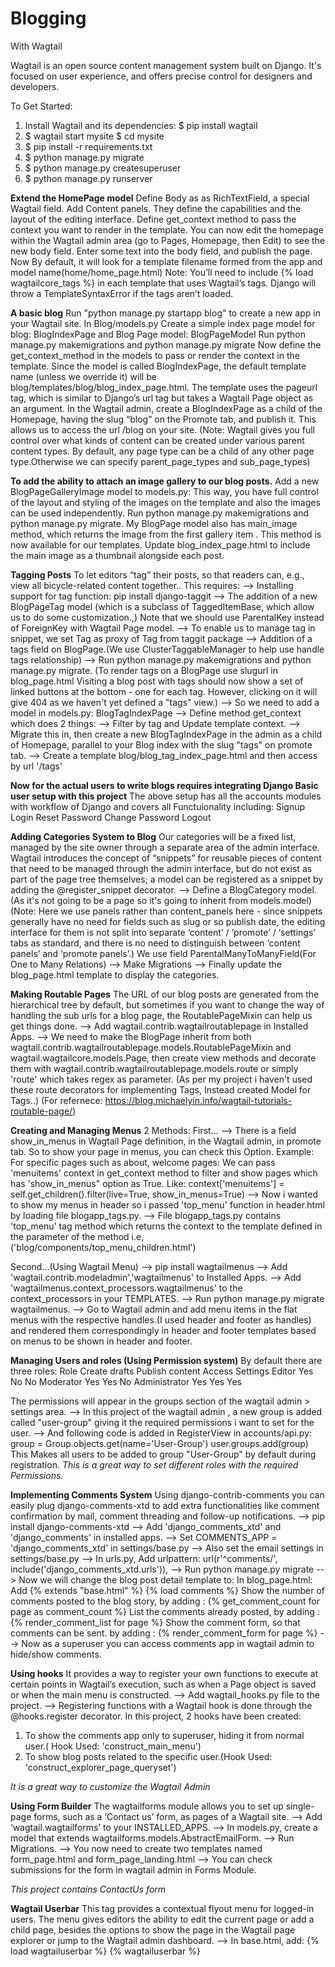# Blogging
With Wagtail


Wagtail is an open source content management system built on Django. It's focused on user experience, and offers precise control for designers and developers.

To Get Started:
1. Install Wagtail and its dependencies:
   $ pip install wagtail
2. $ wagtail start mysite
   $ cd mysite
3. $ pip install -r requirements.txt
4. $ python manage.py migrate
5. $ python manage.py createsuperuser
6. $ python manage.py runserver


**Extend the HomePage model**
Define Body as  as RichTextField, a special Wagtail field.
Add Content panels. They define the capabilities and the layout of the editing interface. 
Define get_context method to pass the context you want to render in the template.
You can now edit the homepage within the Wagtail admin area (go to Pages, Homepage, then Edit) to see the new body field. Enter some text into the body field, and publish the page.
Now By default, it will look for a template filename formed from the app and model name(home/home_page.html)
Note: You’ll need to include {% load wagtailcore_tags %} in each template that uses Wagtail’s tags. Django will throw a TemplateSyntaxError if the tags aren’t loaded.


**A basic blog**
Run "python manage.py startapp blog" to create a new app in your Wagtail site.
In Blog/models.py 
Create a simple index page model for blog: BlogIndexPage
and Blog Page model: BlogPageModel
Run python manage.py makemigrations and python manage.py migrate
Now define the get_context_method in the models to pass or render the context in the template.
Since the model is called BlogIndexPage, the default template name (unless we override it) will be blog/templates/blog/blog_index_page.html.
The template uses the pageurl tag, which is similar to Django’s url tag but takes a Wagtail Page object as an argument.
In the Wagtail admin, create a BlogIndexPage as a child of the Homepage, having the slug “blog” on the Promote tab, and publish it. This allows us to access the url /blog on your site.
(Note: Wagtail gives you full control over what kinds of content can be created under various parent content types. By default, any page type can be a child of any other page type.Otherwise we can specify parent_page_types and sub_page_types)

**To add the ability to attach an image gallery to our blog posts.**
Add a new BlogPageGalleryImage model to models.py:
This way, you have full control of the layout and styling of the images on the template and also the images can be used independently.
Run python manage.py makemigrations and python manage.py migrate.
My BlogPage model also has main_image method, which returns the image from the first gallery item . This method is now available for our templates. Update blog_index_page.html to include the main image as a thumbnail alongside each post.

**Tagging Posts**
 To let editors “tag” their posts, so that readers can, e.g., view all bicycle-related content together..
 This requires:
 --> Installing support for tag function: pip install django-taggit
 --> The addition of a new BlogPageTag model (which is a subclass of TaggedItemBase, which allow us to do some customization.,)
     Note that we should use ParentalKey instead of ForeignKey with Wagtail Page model.
 --> To enable us to manage tag in snippet, we set Tag as proxy of Tag from taggit package
 --> Addition of a tags field on BlogPage.(We use ClusterTaggableManager to help use handle tags relationship)
 --> Run python manage.py makemigrations and python manage.py migrate.
 (To render tags on a BlogPage use slugurl in blog_page.html
 Visiting a blog post with tags should now show a set of linked buttons at the bottom - one for each tag. However, clicking on it
 will give 404 as we haven't yet defined a "tags" view.)
 --> So we need to add a model in models.py: BlogTagIndexPage
 --> Define method get_context which does 2 things:
 --> Filter by tag and Update template context.
 --> Migrate this in, then create a new BlogTagIndexPage in the admin as a child of Homepage, parallel to your Blog index with 
     the slug "tags" on promote tab.
 --> Create a template blog/blog_tag_index_page.html and then access by url '/tags'

 **Now for the actual users to write blogs requires integrating Django Basic user setup with this project**
 The above setup has all the accounts modules with workflow of Django and covers all Functuionality including:
 Signup
 Login
 Reset Password
 Change Password
 Logout
 
 **Adding Categories System to Blog**
 Our categories will be a fixed list, managed by the site owner through a separate area of the admin interface.
 Wagtail introduces the concept of “snippets” for reusable pieces of content that need to be managed through the admin interface,
 but do not exist as part of the page tree themselves; a model can be registered as a snippet by adding the @register_snippet
 decorator.
 --> Define a BlogCategory model.(As it's not going to be a page so it's going to inherit from models.model)
 (Note: Here we use panels rather than content_panels here - since snippets generally have no need for fields such as slug or so
 publish date, the editing interface for them is not split into separate ‘content’ / ‘promote’ / ‘settings’ tabs as standard, and 
 there is no need to distinguish between ‘content panels’ and ‘promote panels’.)
 We use field ParentalManyToManyField(For One to Many Relations)
 --> Make Migrations
 --> Finally update the blog_page.html template to display the categories.
 
 **Making Routable Pages**
  The URL of our blog posts are generated from the hierarchical tree by default, but sometimes if you want to change the way of 
  handling the sub urls for a blog page, the RoutablePageMixin can help us get things done.
  --> Add wagtail.contrib.wagtailroutablepage in Installed Apps.
  --> We need to make the BlogPage inherit from both wagtail.contrib.wagtailroutablepage.models.RoutablePageMixin and 
      wagtail.wagtailcore.models.Page, then create view methods and decorate them with 
      wagtail.contrib.wagtailroutablepage.models.route or simply 'route' which takes regex as parameter.
  (As per my project i haven't used these route decorators for implementing Tags, Instead created Model for Tags..)
  (For refernece: https://blog.michaelyin.info/wagtail-tutorials-routable-page/)
  
  **Creating and Managing Menus**
  2 Methods:
  First...
  --> There is a field show_in_menus in Wagtail Page definition, in the Wagtail admin, in promote tab.
  So to show your page in menus, you can check this Option.
  Example: For specific pages such as about, welcome pages:
  We can pass 'menuitems' context in get_context method to filter and show pages which has 'show_in_menus" option as True.
  Like: context['menuitems'] = self.get_children().filter(live=True, show_in_menus=True)
  --> Now i wanted to show my menus in header so i passed 'top_menu' function in header.html by loading file blogapp_tags.py.
  --> File blogapp_tags.py contains 'top_menu' tag method which returns the context to the template defined in the parameter of 
      the method i.e, ('blog/components/top_menu_children.html')
   
  Second...(Using Wagtail Menu)
  --> pip install wagtailmenus
  --> Add 'wagtail.contrib.modeladmin','wagtailmenus' to Installed Apps.
  --> Add 'wagtailmenus.context_processors.wagtailmenus' to the context_processors in your TEMPLATES.
  --> Run python manage.py migrate wagtailmenus.
  --> Go to Wagtail admin and add menu items in the flat menus with the respective handles.(I used header and footer as handles)
      and rendered them correspondingly in header and footer templates based on menus to be shown in header and footer.
  
  **Managing Users and roles (Using Permission system)**
   By default there are three roles:
   Role 	        Create drafts 	  Publish content 	Access Settings
   Editor 	        Yes 	               No 	            No
   Moderator 	      Yes 	               Yes 	            No
   Administrator 	  Yes 	               Yes 	            Yes
   
   The permissions will appear in the groups section of the wagtail admin > settings area.
   --> In this project of the wagtail admin , a new group is added called "user-group" giving it the required permissions i want
       to set for the user.
   --> And following code is added in RegisterView in accounts/api.py:
            group = Group.objects.get(name='User-Group')
            user.groups.add(group)
      This Makes all users to be added to group "User-Group" by default during registration.
   *This is  a great way to set different roles with the required Permissions.*
   
  **Implementing Comments System**
  Using django-contrib-comments you can easily plug django-comments-xtd to add extra functionalities like comment confirmation 
  by mail, comment threading and follow-up notifications.
  --> pip install django-comments-xtd
  --> Add 'django_comments_xtd' and 'django_comments' in  installed apps.
  --> Set COMMENTS_APP = 'django_comments_xtd' in settings/base.py
  --> Also set the email settings in settings/base.py
  --> In urls.py, Add urlpattern:  url(r'^comments/', include('django_comments_xtd.urls')),
  --> Run python manage.py migrate
  --> Now we will change the blog post detail template to:
        In blog_page.html: Add {% extends "base.html" %} 
                               {% load comments %} 
        Show the number of comments posted to the blog story, by adding : {% get_comment_count for page as comment_count %}
        List the comments already posted, by adding : {% render_comment_list for page %}
        Show the comment form, so that comments can be sent. by adding : {% render_comment_form for page %}
  --> Now as a superuser you can access comments app in wagtail admin to hide/show comments.
  
  **Using hooks**
  It provides a way to register your own functions to execute at certain points in Wagtail’s execution, such as when a Page 
  object is saved or when the main menu is constructed.
  --> Add wagtail_hooks.py file to the project.
  --> Registering functions with a Wagtail hook is done through the @hooks.register decorator.
  In this project, 2 hooks have been created:
  1. To show the comments app only to superuser, hiding it from normal user.( Hook Used: 'construct_main_menu')
  2. To show blog posts related to the specific user.(Hook Used: 'construct_explorer_page_queryset')
  
  *It is a great way to customize the Wagtail Admin*
  
  **Using Form Builder**
  The wagtailforms module allows you to set up single-page forms, such as a ‘Contact us’ form, as pages of a Wagtail site.
  --> Add ‘wagtail.wagtailforms’ to your INSTALLED_APPS.
  --> In models.py, create a model that extends wagtailforms.models.AbstractEmailForm.
  --> Run Migrations.
  --> You now need to create two templates named form_page.html and form_page_landing.html 
  --> You can check submissions for the form in wagtail admin in Forms Module.
  
   *This project contains ContactUs form*
  
  **Wagtail Userbar**
  This tag provides a contextual flyout menu for logged-in users. The menu gives editors the ability to edit the current page or 
  add a child page, besides the options to show the page in the Wagtail page explorer or jump to the Wagtail admin dashboard.
  --> In base.html, add: 
            {% load wagtailuserbar %}
            {% wagtailuserbar %}

 
 
 
 
 
 
 
 
